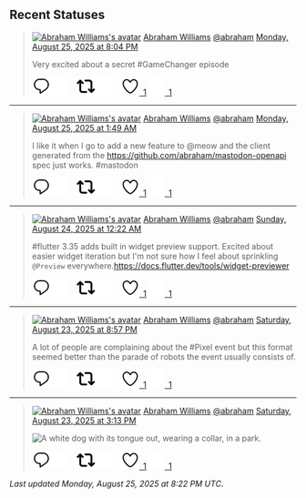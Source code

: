 ## Recent Statuses

> <a href="https://indieweb.social/@abraham"><img alt="Abraham Williams's avatar" src="https://cdn.masto.host/indiewebsocial/accounts/avatars/109/292/540/382/343/163/original/d00f2e03ce9c85b1.jpg" height="24" width="24" ></a> [Abraham Williams](https://indieweb.social/@abraham) [@abraham](https://indieweb.social/@abraham) [Monday, August 25, 2025 at 8:04 PM](https://indieweb.social/@abraham/115091195145873207)
>
> Very excited about a secret #GameChanger episode
>
> [![Reply](./images/reply_light.svg#gh-light-mode-only "Reply")](https://indieweb.social/@abraham/115091195145873207#gh-light-mode-only)[![Reply](./images/reply.svg#gh-dark-mode-only "Reply")](https://indieweb.social/@abraham/115091195145873207#gh-dark-mode-only)&emsp;[![Boost](./images/retweet_light.svg#gh-light-mode-only "Boost")](https://indieweb.social/@abraham/115091195145873207#gh-light-mode-only)[![Boost](./images/retweet.svg#gh-dark-mode-only "Boost")](https://indieweb.social/@abraham/115091195145873207#gh-dark-mode-only)&emsp;[![Favorite](./images/like_light.svg#gh-light-mode-only "Favorite")&ensp;1](https://indieweb.social/@abraham/115091195145873207#gh-light-mode-only)[![Favorite](./images/like.svg#gh-dark-mode-only "Favorite")&ensp;1](https://indieweb.social/@abraham/115091195145873207#gh-dark-mode-only)


---

> <a href="https://indieweb.social/@abraham"><img alt="Abraham Williams's avatar" src="https://cdn.masto.host/indiewebsocial/accounts/avatars/109/292/540/382/343/163/original/d00f2e03ce9c85b1.jpg" height="24" width="24" ></a> [Abraham Williams](https://indieweb.social/@abraham) [@abraham](https://indieweb.social/@abraham) [Monday, August 25, 2025 at 1:49 AM](https://indieweb.social/@abraham/115086890262528842)
>
> I like it when I go to add a new feature to @meow and the client generated from the https://github.com/abraham/mastodon-openapi spec just works. #mastodon
>
> [![Reply](./images/reply_light.svg#gh-light-mode-only "Reply")](https://indieweb.social/@abraham/115086890262528842#gh-light-mode-only)[![Reply](./images/reply.svg#gh-dark-mode-only "Reply")](https://indieweb.social/@abraham/115086890262528842#gh-dark-mode-only)&emsp;[![Boost](./images/retweet_light.svg#gh-light-mode-only "Boost")](https://indieweb.social/@abraham/115086890262528842#gh-light-mode-only)[![Boost](./images/retweet.svg#gh-dark-mode-only "Boost")](https://indieweb.social/@abraham/115086890262528842#gh-dark-mode-only)&emsp;[![Favorite](./images/like_light.svg#gh-light-mode-only "Favorite")&ensp;1](https://indieweb.social/@abraham/115086890262528842#gh-light-mode-only)[![Favorite](./images/like.svg#gh-dark-mode-only "Favorite")&ensp;1](https://indieweb.social/@abraham/115086890262528842#gh-dark-mode-only)


---

> <a href="https://indieweb.social/@abraham"><img alt="Abraham Williams's avatar" src="https://cdn.masto.host/indiewebsocial/accounts/avatars/109/292/540/382/343/163/original/d00f2e03ce9c85b1.jpg" height="24" width="24" ></a> [Abraham Williams](https://indieweb.social/@abraham) [@abraham](https://indieweb.social/@abraham) [Sunday, August 24, 2025 at 12:22 AM](https://indieweb.social/@abraham/115080886756012404)
>
> #flutter 3.35 adds built in widget preview support. Excited about easier widget iteration but I&#39;m not sure how I feel about sprinkling `@Preview` everywhere.https://docs.flutter.dev/tools/widget-previewer
>
> [![Reply](./images/reply_light.svg#gh-light-mode-only "Reply")](https://indieweb.social/@abraham/115080886756012404#gh-light-mode-only)[![Reply](./images/reply.svg#gh-dark-mode-only "Reply")](https://indieweb.social/@abraham/115080886756012404#gh-dark-mode-only)&emsp;[![Boost](./images/retweet_light.svg#gh-light-mode-only "Boost")](https://indieweb.social/@abraham/115080886756012404#gh-light-mode-only)[![Boost](./images/retweet.svg#gh-dark-mode-only "Boost")](https://indieweb.social/@abraham/115080886756012404#gh-dark-mode-only)&emsp;[![Favorite](./images/like_light.svg#gh-light-mode-only "Favorite")&ensp;1](https://indieweb.social/@abraham/115080886756012404#gh-light-mode-only)[![Favorite](./images/like.svg#gh-dark-mode-only "Favorite")&ensp;1](https://indieweb.social/@abraham/115080886756012404#gh-dark-mode-only)


---

> <a href="https://indieweb.social/@abraham"><img alt="Abraham Williams's avatar" src="https://cdn.masto.host/indiewebsocial/accounts/avatars/109/292/540/382/343/163/original/d00f2e03ce9c85b1.jpg" height="24" width="24" ></a> [Abraham Williams](https://indieweb.social/@abraham) [@abraham](https://indieweb.social/@abraham) [Saturday, August 23, 2025 at 8:57 PM](https://indieweb.social/@abraham/115080078817736294)
>
> A lot of people are complaining about the #Pixel event but this format seemed better than the parade of robots the event usually consists of.
>
> [![Reply](./images/reply_light.svg#gh-light-mode-only "Reply")](https://indieweb.social/@abraham/115080078817736294#gh-light-mode-only)[![Reply](./images/reply.svg#gh-dark-mode-only "Reply")](https://indieweb.social/@abraham/115080078817736294#gh-dark-mode-only)&emsp;[![Boost](./images/retweet_light.svg#gh-light-mode-only "Boost")](https://indieweb.social/@abraham/115080078817736294#gh-light-mode-only)[![Boost](./images/retweet.svg#gh-dark-mode-only "Boost")](https://indieweb.social/@abraham/115080078817736294#gh-dark-mode-only)&emsp;[![Favorite](./images/like_light.svg#gh-light-mode-only "Favorite")&ensp;1](https://indieweb.social/@abraham/115080078817736294#gh-light-mode-only)[![Favorite](./images/like.svg#gh-dark-mode-only "Favorite")&ensp;1](https://indieweb.social/@abraham/115080078817736294#gh-dark-mode-only)


---

> <a href="https://indieweb.social/@abraham"><img alt="Abraham Williams's avatar" src="https://cdn.masto.host/indiewebsocial/accounts/avatars/109/292/540/382/343/163/original/d00f2e03ce9c85b1.jpg" height="24" width="24" ></a> [Abraham Williams](https://indieweb.social/@abraham) [@abraham](https://indieweb.social/@abraham) [Saturday, August 23, 2025 at 3:13 PM](https://indieweb.social/@abraham/115078725701079772)
>
> 
>
> ![A white dog with its tongue out, wearing a collar, in a park.](https://cdn.masto.host/indiewebsocial/media_attachments/files/115/078/724/970/202/464/original/c4ede0754b8b33cb.jpg)
>
> [![Reply](./images/reply_light.svg#gh-light-mode-only "Reply")](https://indieweb.social/@abraham/115078725701079772#gh-light-mode-only)[![Reply](./images/reply.svg#gh-dark-mode-only "Reply")](https://indieweb.social/@abraham/115078725701079772#gh-dark-mode-only)&emsp;[![Boost](./images/retweet_light.svg#gh-light-mode-only "Boost")](https://indieweb.social/@abraham/115078725701079772#gh-light-mode-only)[![Boost](./images/retweet.svg#gh-dark-mode-only "Boost")](https://indieweb.social/@abraham/115078725701079772#gh-dark-mode-only)&emsp;[![Favorite](./images/like_light.svg#gh-light-mode-only "Favorite")&ensp;1](https://indieweb.social/@abraham/115078725701079772#gh-light-mode-only)[![Favorite](./images/like.svg#gh-dark-mode-only "Favorite")&ensp;1](https://indieweb.social/@abraham/115078725701079772#gh-dark-mode-only)


_Last updated Monday, August 25, 2025 at 8:22 PM UTC._
